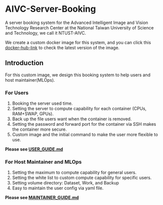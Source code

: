 # AIVC-Server-Booking

A server booking system for the Advanced Intelligent Image and Vision Technology Research Center at the National Taiwan University of Science and Technology, we call it NTUST-AIVC.

We create a custom docker image for this system, and you can click this [docker-hub-link](https://hub.docker.com/repository/docker/rober5566a/aivc-server/general) to check the latest version of the image.

## Introduction

For this custom image, we design this booking system to help users and host maintainer(MLOps).

### For Users

1. Booking the server used time.
2. Setting the server to compute capability for each container (CPUs, RAM+SWAP, GPUs).
3. Back up the file users want when the container is removed.
4. Setting the password and forward port for the container via SSH makes the container more secure.
5. Custom image and the initial command to make the user more flexible to use.

**Please see [USER_GUIDE.md](docs/USER_GUIDE.md)**

### For Host Maintainer and MLOps

1. Setting the maximum to compute capability for general users.
2. Setting the white list to custom compute capability for specific users.
3. Setting volume directory: Dataset, Work, and Backup
4. Easy to maintain the user config via yaml file.

**Please see [MAINTAINER_GUIDE.md](docs/MAINTAINER_GUIDE.md)**
